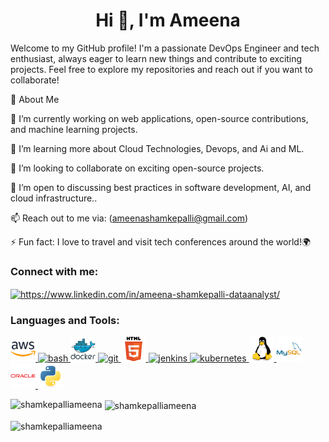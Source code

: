 <h1 align="center">Hi 👋, I'm Ameena</h1> 

Welcome to my GitHub profile! I'm a passionate DevOps Engineer and tech enthusiast, always eager to learn new things and contribute to exciting projects. Feel free to explore my repositories and reach out if you want to collaborate!

🚀 About Me

🔭 I’m currently working on web applications, open-source contributions, and machine learning projects.

🌱 I’m learning more about Cloud Technologies, Devops, and Ai and ML.

👯 I’m looking to collaborate on exciting open-source projects.

🤔 I’m open to discussing best practices in software development, AI, and cloud infrastructure..

📫 Reach out to me via: (ameenashamkepalli@gmail.com)

⚡ Fun fact: I love to travel and visit tech conferences around the world!🌍

<h3 align="left">Connect with me:</h3>
<p align="left">
<a href="https://linkedin.com/in/https://www.linkedin.com/in/ameena-shamkepalli-dataanalyst/" target="blank"><img align="center" src="https://raw.githubusercontent.com/rahuldkjain/github-profile-readme-generator/master/src/images/icons/Social/linked-in-alt.svg" alt="https://www.linkedin.com/in/ameena-shamkepalli-dataanalyst/" height="30" width="40" /></a>
</p>

<h3 align="left">Languages and Tools:</h3>
<p align="left"> <a href="https://aws.amazon.com" target="_blank" rel="noreferrer"> <img src="https://raw.githubusercontent.com/devicons/devicon/master/icons/amazonwebservices/amazonwebservices-original-wordmark.svg" alt="aws" width="40" height="40"/> </a> <a href="https://www.gnu.org/software/bash/" target="_blank" rel="noreferrer"> <img src="https://www.vectorlogo.zone/logos/gnu_bash/gnu_bash-icon.svg" alt="bash" width="40" height="40"/> </a> <a href="https://www.docker.com/" target="_blank" rel="noreferrer"> <img src="https://raw.githubusercontent.com/devicons/devicon/master/icons/docker/docker-original-wordmark.svg" alt="docker" width="40" height="40"/> </a> <a href="https://git-scm.com/" target="_blank" rel="noreferrer"> <img src="https://www.vectorlogo.zone/logos/git-scm/git-scm-icon.svg" alt="git" width="40" height="40"/> </a> <a href="https://www.w3.org/html/" target="_blank" rel="noreferrer"> <img src="https://raw.githubusercontent.com/devicons/devicon/master/icons/html5/html5-original-wordmark.svg" alt="html5" width="40" height="40"/> </a> <a href="https://www.jenkins.io" target="_blank" rel="noreferrer"> <img src="https://www.vectorlogo.zone/logos/jenkins/jenkins-icon.svg" alt="jenkins" width="40" height="40"/> </a> <a href="https://kubernetes.io" target="_blank" rel="noreferrer"> <img src="https://www.vectorlogo.zone/logos/kubernetes/kubernetes-icon.svg" alt="kubernetes" width="40" height="40"/> </a> <a href="https://www.linux.org/" target="_blank" rel="noreferrer"> <img src="https://raw.githubusercontent.com/devicons/devicon/master/icons/linux/linux-original.svg" alt="linux" width="40" height="40"/> </a> <a href="https://www.mysql.com/" target="_blank" rel="noreferrer"> <img src="https://raw.githubusercontent.com/devicons/devicon/master/icons/mysql/mysql-original-wordmark.svg" alt="mysql" width="40" height="40"/> </a> <a href="https://www.oracle.com/" target="_blank" rel="noreferrer"> <img src="https://raw.githubusercontent.com/devicons/devicon/master/icons/oracle/oracle-original.svg" alt="oracle" width="40" height="40"/> </a> <a href="https://www.python.org" target="_blank" rel="noreferrer"> <img src="https://raw.githubusercontent.com/devicons/devicon/master/icons/python/python-original.svg" alt="python" width="40" height="40"/> </a> </p>

<p><img align="left" src="https://github-readme-stats.vercel.app/api/top-langs?username=shamkepalliameena&show_icons=true&locale=en&layout=compact" alt="shamkepalliameena" /></p>

<p>&nbsp;<img align="center" src="https://github-readme-stats.vercel.app/api?username=shamkepalliameena&show_icons=true&locale=en" alt="shamkepalliameena" /></p>

<p><img align="center" src="https://github-readme-streak-stats.herokuapp.com/?user=shamkepalliameena&" alt="shamkepalliameena" /></p>


